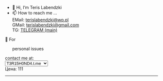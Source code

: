 - 👋 Hi, I’m Teris Labendzki<br>
- 📫 How to reach me ... <br>
EMail: <a href="mailto:terislabendzki@wp.pl">terislabendzki@wp.pl</a><br>
GMail: <a href="mailto:terislabendzki@gmail.com">terislabendzki@gmail.com</a><br>
TG: <a href="terrishonda">TELEGRAM (main)</a><br>

📩 For <ul>personal issues</ul> contact me at:<br>
<select>
<option value="111">T3R15H0ND4.t.me</option>
<option value="222">TerisLabendzki.t.me</option>
<option>labedzki.t.me</option>
<option>MrLabendzki.t.me</option>
<option>terishondaa.t.me</option>
<option>TerisLabedzki.t.me</option>
<option>terrrishonda.t.me</option>
<option>terish0nda.t.me</option>
<option>terishond4.t.me</option>
</select><br>

<div id="mydiv">Цена: 111</div>
<script type="text/javascript">
    document.getElementById("myselect").addEventListener("change", function(){
      document.getElementById('mydiv').innerHTML = "Цена: "+this.value;
    });
</script>


<hr>
<!---
terishonda/terishonda is a ✨ special ✨ repository because its `README.md` (this file) appears on your GitHub profile.
You can click the Preview link to take a look at your changes.
--->
